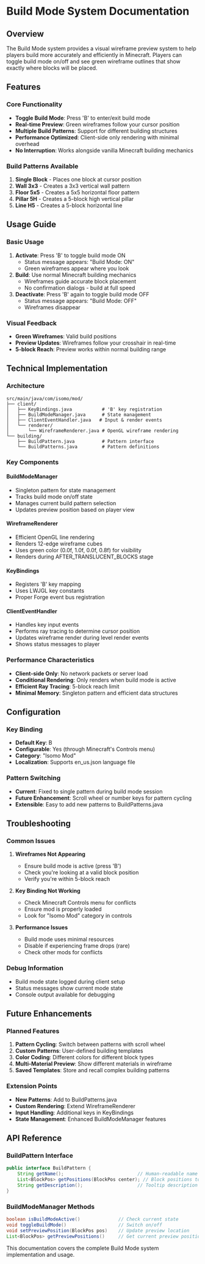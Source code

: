 # Build Mode System Documentation

## Overview

The Build Mode system provides a visual wireframe preview system to help players build more accurately and efficiently in Minecraft. Players can toggle build mode on/off and see green wireframe outlines that show exactly where blocks will be placed.

## Features

### Core Functionality
- **Toggle Build Mode**: Press 'B' to enter/exit build mode
- **Real-time Preview**: Green wireframes follow your cursor position
- **Multiple Build Patterns**: Support for different building structures
- **Performance Optimized**: Client-side only rendering with minimal overhead
- **No Interruption**: Works alongside vanilla Minecraft building mechanics

### Build Patterns Available
1. **Single Block** - Places one block at cursor position
2. **Wall 3x3** - Creates a 3x3 vertical wall pattern
3. **Floor 5x5** - Creates a 5x5 horizontal floor pattern
4. **Pillar 5H** - Creates a 5-block high vertical pillar
5. **Line H5** - Creates a 5-block horizontal line

## Usage Guide

### Basic Usage
1. **Activate**: Press 'B' to toggle build mode ON
   - Status message appears: "Build Mode: ON"
   - Green wireframes appear where you look
2. **Build**: Use normal Minecraft building mechanics
   - Wireframes guide accurate block placement
   - No confirmation dialogs - build at full speed
3. **Deactivate**: Press 'B' again to toggle build mode OFF
   - Status message appears: "Build Mode: OFF"
   - Wireframes disappear

### Visual Feedback
- **Green Wireframes**: Valid build positions
- **Preview Updates**: Wireframes follow your crosshair in real-time
- **5-block Reach**: Preview works within normal building range

## Technical Implementation

### Architecture
```
src/main/java/com/isomo/mod/
├── client/
│   ├── KeyBindings.java           # 'B' key registration
│   ├── BuildModeManager.java      # State management
│   ├── ClientEventHandler.java   # Input & render events
│   └── renderer/
│       └── WireframeRenderer.java # OpenGL wireframe rendering
└── building/
    ├── BuildPattern.java          # Pattern interface
    └── BuildPatterns.java         # Pattern definitions
```

### Key Components

#### BuildModeManager
- Singleton pattern for state management
- Tracks build mode on/off state
- Manages current build pattern selection
- Updates preview position based on player view

#### WireframeRenderer
- Efficient OpenGL line rendering
- Renders 12-edge wireframe cubes
- Uses green color (0.0f, 1.0f, 0.0f, 0.8f) for visibility
- Renders during AFTER_TRANSLUCENT_BLOCKS stage

#### KeyBindings
- Registers 'B' key mapping
- Uses LWJGL key constants
- Proper Forge event bus registration

#### ClientEventHandler
- Handles key input events
- Performs ray tracing to determine cursor position
- Updates wireframe render during level render events
- Shows status messages to player

### Performance Characteristics
- **Client-side Only**: No network packets or server load
- **Conditional Rendering**: Only renders when build mode is active
- **Efficient Ray Tracing**: 5-block reach limit
- **Minimal Memory**: Singleton pattern and efficient data structures

## Configuration

### Key Binding
- **Default Key**: B
- **Configurable**: Yes (through Minecraft's Controls menu)
- **Category**: "Isomo Mod"
- **Localization**: Supports en_us.json language file

### Pattern Switching
- **Current**: Fixed to single pattern during build mode session
- **Future Enhancement**: Scroll wheel or number keys for pattern cycling
- **Extensible**: Easy to add new patterns to BuildPatterns.java

## Troubleshooting

### Common Issues
1. **Wireframes Not Appearing**
   - Ensure build mode is active (press 'B')
   - Check you're looking at a valid block position
   - Verify you're within 5-block reach

2. **Key Binding Not Working**
   - Check Minecraft Controls menu for conflicts
   - Ensure mod is properly loaded
   - Look for "Isomo Mod" category in controls

3. **Performance Issues**
   - Build mode uses minimal resources
   - Disable if experiencing frame drops (rare)
   - Check other mods for conflicts

### Debug Information
- Build mode state logged during client setup
- Status messages show current mode state
- Console output available for debugging

## Future Enhancements

### Planned Features
1. **Pattern Cycling**: Switch between patterns with scroll wheel
2. **Custom Patterns**: User-defined building templates
3. **Color Coding**: Different colors for different block types
4. **Multi-Material Preview**: Show different materials in wireframe
5. **Saved Templates**: Store and recall complex building patterns

### Extension Points
- **New Patterns**: Add to BuildPatterns.java
- **Custom Rendering**: Extend WireframeRenderer
- **Input Handling**: Additional keys in KeyBindings
- **State Management**: Enhanced BuildModeManager features

## API Reference

### BuildPattern Interface
```java
public interface BuildPattern {
    String getName();                           // Human-readable name
    List<BlockPos> getPositions(BlockPos center); // Block positions to preview
    String getDescription();                    // Tooltip description
}
```

### BuildModeManager Methods
```java
boolean isBuildModeActive()              // Check current state
void toggleBuildMode()                   // Switch on/off
void setPreviewPosition(BlockPos pos)    // Update preview location
List<BlockPos> getPreviewPositions()     // Get current preview positions
```

This documentation covers the complete Build Mode system implementation and usage.